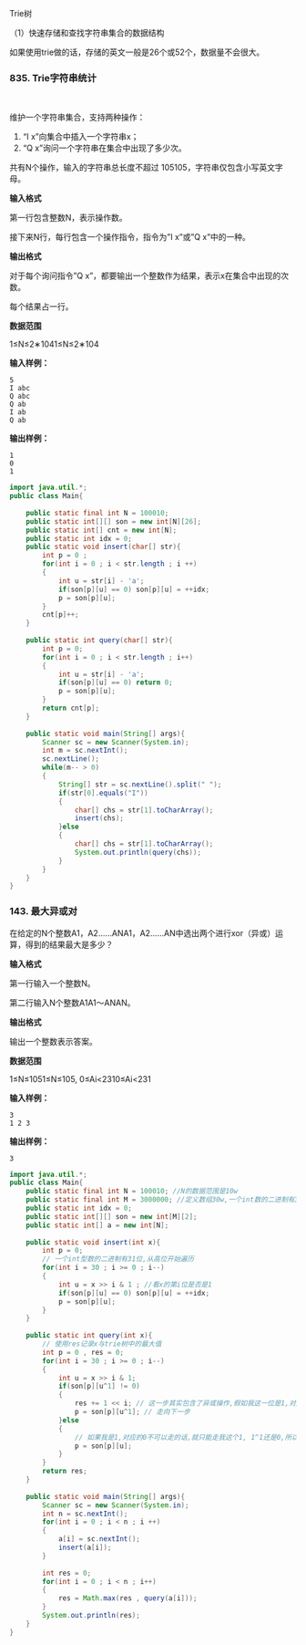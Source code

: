 



Trie树

（1）快速存储和查找字符串集合的数据结构

如果使用trie做的话，存储的英文一般是26个或52个，数据量不会很大。



### 835. Trie字符串统计                    

​                

维护一个字符串集合，支持两种操作：

1. “I x”向集合中插入一个字符串x；
2. “Q x”询问一个字符串在集合中出现了多少次。

共有N个操作，输入的字符串总长度不超过 105105，字符串仅包含小写英文字母。

**输入格式**

第一行包含整数N，表示操作数。

接下来N行，每行包含一个操作指令，指令为”I x”或”Q x”中的一种。

**输出格式**

对于每个询问指令”Q x”，都要输出一个整数作为结果，表示x在集合中出现的次数。

每个结果占一行。

**数据范围**

1≤N≤2∗1041≤N≤2∗104

**输入样例：**

```
5
I abc
Q abc
Q ab
I ab
Q ab

```

**输出样例：**

```
1
0
1
```







```java
import java.util.*;
public class Main{
    
    public static final int N = 100010;
    public static int[][] son = new int[N][26];
    public static int[] cnt = new int[N];
    public static int idx = 0;
    public static void insert(char[] str){
        int p = 0 ;
        for(int i = 0 ; i < str.length ; i ++)
        {
            int u = str[i] - 'a';
            if(son[p][u] == 0) son[p][u] = ++idx;
            p = son[p][u];
        }
        cnt[p]++;        
    }
    
    public static int query(char[] str){
        int p = 0;
        for(int i = 0 ; i < str.length ; i++)
        {
            int u = str[i] - 'a';
            if(son[p][u] == 0) return 0;
            p = son[p][u];
        }
        return cnt[p];
    }
    
    public static void main(String[] args){
        Scanner sc = new Scanner(System.in);
        int m = sc.nextInt();
        sc.nextLine();
        while(m-- > 0)
        {
            String[] str = sc.nextLine().split(" ");
            if(str[0].equals("I"))
            {
                char[] chs = str[1].toCharArray();
                insert(chs);
            }else
            {
                char[] chs = str[1].toCharArray();
                System.out.println(query(chs));
            }
        }
    }
}
```







### 143. 最大异或对                        

在给定的N个整数A1，A2……ANA1，A2……AN中选出两个进行xor（异或）运算，得到的结果最大是多少？

**输入格式**

第一行输入一个整数N。

第二行输入N个整数A1A1～ANAN。

**输出格式**

输出一个整数表示答案。

**数据范围**

1≤N≤1051≤N≤105,
0≤Ai<2310≤Ai<231

**输入样例：**

```
3
1 2 3

```

**输出样例：**

```
3
```







```java
import java.util.*;
public class Main{
    public static final int N = 100010; //N的数据范围是10w
    public static final int M = 3000000; //定义数组30w,一个int数的二进制有31位,最多有10w个数,所以最多310w
    public static int idx = 0;
    public static int[][] son = new int[M][2];
    public static int[] a = new int[N];
    
    public static void insert(int x){
        int p = 0;
        // 一个int型数的二进制有31位,从高位开始遍历
        for(int i = 30 ; i >= 0 ; i--)
        {
            int u = x >> i & 1 ; //看x的第i位是否是1
            if(son[p][u] == 0) son[p][u] = ++idx;
            p = son[p][u];
        }
    }
    
    public static int query(int x){
        // 使用res记录x与trie树中的最大值
        int p = 0 , res = 0;
        for(int i = 30 ; i >= 0 ; i--)
        {
            int u = x >> i & 1;
            if(son[p][u^1] != 0)
            {
                res += 1 << i; // 这一步其实包含了异或操作,假如我这一位是1,对应的0可以走的话,那就加上这一位
                p = son[p][u^1]; // 走向下一步
            }else
            {
                // 如果我是1,对应的0不可以走的话,就只能走我这个1, 1^1还是0,所以不用改变res
                p = son[p][u];
            }
        }
        return res;
    }
    
    public static void main(String[] args){
        Scanner sc = new Scanner(System.in);
        int n = sc.nextInt();
        for(int i = 0 ; i < n ; i ++)
        {
            a[i] = sc.nextInt();
            insert(a[i]);
        }
        
        int res = 0;
        for(int i = 0 ; i < n ; i++)
        {
            res = Math.max(res , query(a[i]));
        }
        System.out.println(res);
    }
}
```


